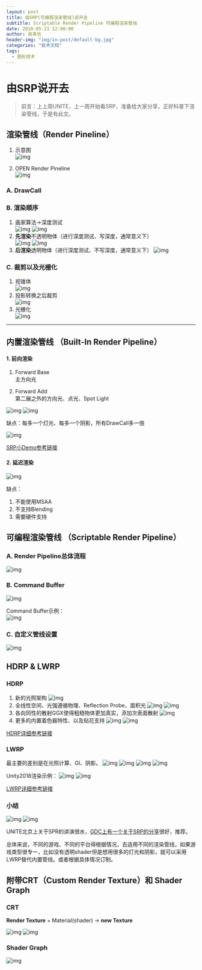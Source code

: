 ```yaml
---
layout: post
title: 由SRP(可编程渲染管线)说开去
subtitle: Scriptable Render Pipeline 可编程渲染管线
date: 2018-05-21 12:00:00
author: 自来也
header-img: "img/in-post/default-bg.jpg"
categories: "技术文档"
tags:
  - 图形技术
---
```



# 由SRP说开去

> 前言：上上周UNITE，上一周开始看SRP，准备给大家分享，正好科普下渲染管线，于是有此文。

## 渲染管线（Render Pineline）

1. 示意图  
![img](/img/in-post/talk-srp/object-render-pipeline.png)

2. OPEN Render Pineline  
![img](/img/in-post/talk-srp/opengl-pipeline.png)<!-- more -->


### A. DrawCall

### B. 渲染顺序
1. 画家算法->深度测试  
![img](/img/in-post/talk-srp/depth-test-1.png) 
![img](/img/in-post/talk-srp/depth-test-2.png) 
2. **先渲染**不透明物体（进行深度测试、写深度，通常意义下）  
![img](/img/in-post/talk-srp/depth-test-3.png) 
![img](/img/in-post/talk-srp/artist-algorithm.png) 
3. **后渲染**透明物体（进行深度测试、不写深度，通常意义下） 
![img](/img/in-post/talk-srp/transparent.png)  


### C. 裁剪以及光栅化
1. 视锥体  
![img](/img/in-post/talk-srp/camera.jpg)
2. 投影转换之后裁剪  
![img](/img/in-post/talk-srp/clipping.jpg)
3. 光栅化  
![img](/img/in-post/talk-srp/rasterization.jpg)


---


## 内置渲染管线 （Built-In Render Pipeline）

#### 1. 前向渲染
1. Forward Base  
主方向光

2. Forward Add  
第二展之外的方向光、点光、Spot Light

![img](/img/in-post/talk-srp/additional-pass.png)
![img](/img/in-post/talk-srp/forward-light-data.png)

缺点：每多一个灯光、每多一个阴影，所有DrawCall多一倍


![img](/img/in-post/talk-srp/forward-unity5.png)

[SRP小Demo参考链接](https://blogs.unity3d.com/cn/2018/01/31/srp-overview/)


#### 2. 延迟渲染

![img](/img/in-post/talk-srp/deferred-unity5.png)

缺点：
1. 不能使用MSAA
2. 不支持Blending
3. 需要硬件支持

## 可编程渲染管线 （Scriptable Render Pipeline）

### A. Render Pipeline总体流程
![img](/img/in-post/talk-srp/render-pipeline.png)

### B. Command Buffer
![img](/img/in-post/talk-srp/command-buffer.png)  

Command Buffer示例：  
![img](/img/in-post/talk-srp/post-outline-with-command-buffer.jpg)

### C. 自定义管线设置
![img](/img/in-post/talk-srp/RP-setting.png)


## HDRP & LWRP

### HDRP

1. 新的光照架构
![img](/img/in-post/talk-srp/color-temperature.png)
2. 全线性空间、光强遵循物理、Reflection Probe、面积光
![img](/img/in-post/talk-srp/hdrp-area-light.png)
![img](/img/in-post/talk-srp/gi-area-light.png)
3. 各向同性的散射GGX使得粗糙物体更加真实，添加次表面散射
![img](/img/in-post/talk-srp/isotropic-scattering-ggx.png)
4. 更多的内置着色器特性、以及贴花支持
![img](/img/in-post/talk-srp/material-type.png)
![img](/img/in-post/talk-srp/hdrp-new.png)


[HDRP详细参考链接](https://blogs.unity3d.com/cn/2018/03/16/the-high-definition-render-pipeline-focused-on-visual-quality/)


### LWRP
最主要的差别是在光照计算、GI、阴影。
![img](/img/in-post/talk-srp/lwrp-builtin-1.png)
![img](/img/in-post/talk-srp/lwrp-builtin-2.png)
![img](/img/in-post/talk-srp/lwrp-builtin-3.png)
![img](/img/in-post/talk-srp/lwrp-builtin-4.png)

Unity2018渲染示例：
![img](/img/in-post/talk-srp/builtin-forward-2018.png)
![img](/img/in-post/talk-srp/lwrp-2018.png)

[LWRP详细参考链接](https://blogs.unity3d.com/cn/2018/02/21/the-lightweight-render-pipeline-optimizing-real-time-performance/)

### 小结

![img](/img/in-post/talk-srp/sample-builtin.png)
![img](/img/in-post/talk-srp/sample-hdrp.png)

UNITE北京上关于SPR的讲演很水，[GDC上有一个关于SRP的分享](https://www.youtube.com/watch?v=zbjkEQMEShM)很好，推荐。

总体来说，不同的游戏、不同的平台得根据情况，去适用不同的渲染管线，如果游戏类型很专一，比如没有透明shader但是想用很多的灯光和阴影，就可以采用LWRP替代内置管线。或者根据具体情况订制。

## 附带CRT（Custom Render Texture）和 Shader Graph
### CRT
**Render Texture** + Material(shader) -> **new Texture**

![img](/img/in-post/unite-2018/crt-progress.png)
![img](/img/in-post/unite-2018/crt-test.gif)

### Shader Graph
![img](/img/in-post/unite-2018/ShaderGraphDissolve.jpg)



